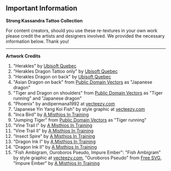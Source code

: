 ## Important Information
**Strong Kassandra Tattoo Collection**

For content creators, should you use these re-textures in your own work please credit the artists and designers involved. We provided the necessary information below. Thank you!

------

**Artwork Credits**
1. "Herakles" by <a href="http://ubisoft.com">Ubisoft Quebec</a>
2. "Herakles Dragon Tattoo only" by <a href="http://ubisoft.com">Ubisoft Quebec</a>
3. "Herakles Dragon on back" by <a href="http://ubisoft.com">Ubisoft Quebec</a>
4. "Asian Dragon on back" from <a href="http://publicdomainvectors.org">Public Domain Vectors</a> as "Japanese dragon"
5. "Tiger and Dragon on shoulders" from <a href="http://publicdomainvectors.org">Public Domain Vectors</a> as "Tiger running" and "Japanese dragon"
6. "Phoenix" by andipermana1992 at <a href="http://vecteezy.com">vecteezy.com</a>
7. "Japanese Yin Yang Koi Fish" by style graphic at <a href="http://vecteezy.com">vecteezy.com</a>
8. "Inca Bird" by <a href="http://amisthiosintraining.com">A Misthios In Training</a>
9. "Jumping Tiger" from <a href="http://publicdomainvectors.org">Public Domain Vectors</a> as "Tiger running"
10. "Vine Trail I" by <a href="http://amisthiosintraining.com">A Misthios In Training</a>
11. "Vine Trail II" by <a href="http://amisthiosintraining.com">A Misthios In Training</a>
12. "Insect Spire" by <a href="http://amisthiosintraining.com">A Misthios In Training</a>
13. "Dragon Ink I" by <a href="http://amisthiosintraining.com">A Misthios In Training</a>
14. "Dragon Ink II" by <a href="http://amisthiosintraining.com">A Misthios In Training</a>
15. "Fish Ambigram, Ouroboros Pseudo, Impure Ember": "Fish Ambigram" by style graphic at <a href="http://vecteezy.com">vecteezy.com</a>, "Ouroboros Pseudo" from <a href="http://freesvg.org">Free SVG</a>, "Impure Ember" by <a href="http://amisthiosintraining.com">A Misthios In Training</a>
